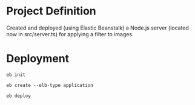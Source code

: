 
# Project Definition

Created and deployed (using Elastic Beanstalk) a Node.js server (located now in src/server.ts) for applying a filter to images.

# Deployment

`eb init`

`eb create --elb-type application`

`eb deploy`
